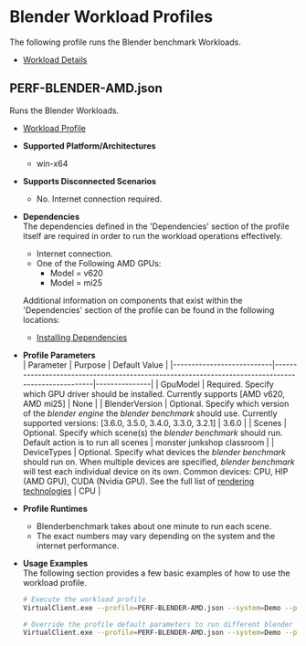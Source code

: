 # Blender Workload Profiles
The following profile runs the Blender benchmark Workloads.

* [Workload Details](./blenderbenchmark.md)  

## PERF-BLENDER-AMD.json
Runs the Blender Workloads.

* [Workload Profile](https://github.com/microsoft/VirtualClient/blob/main/src/VirtualClient/VirtualClient.Main/profiles/PERF-BLENDER-AMD.json) 

* **Supported Platform/Architectures**
  * win-x64

* **Supports Disconnected Scenarios**  
  * No. Internet connection required.

* **Dependencies**  
  The dependencies defined in the 'Dependencies' section of the profile itself are required in order to run the workload operations effectively.
  * Internet connection.
  * One of the Following AMD GPUs:
    * Model = v620
    * Model = mi25

  Additional information on components that exist within the 'Dependencies' section of the profile can be found in the following locations:
  * [Installing Dependencies](https://microsoft.github.io/VirtualClient/docs/category/dependencies/)

* **Profile Parameters**  
  | Parameter                 | Purpose                                                                                           | Default Value |
  |---------------------------|---------------------------------------------------------------------------------------------------|---------------|
  | GpuModel                  | Required. Specify which GPU driver should be installed. Currently supports [AMD v620, AMD mi25]   | None          |
  | BlenderVersion            | Optional. Specify which version of the *blender engine* the *blender benchmark* should use. Currently supported versions: [3.6.0, 3.5.0, 3.4.0, 3.3.0, 3.2.1]  | 3.6.0         |
  | Scenes                    | Optional. Specify which scene(s) the *blender benchmark* should run. Default action is to run all scenes    | monster junkshop classroom |
  | DeviceTypes               | Optional. Specify what devices the *blender benchmark* should run on. When multiple devices are specified, *blender benchmark* will test each individual device on its own. Common devices: CPU, HIP (AMD GPU), CUDA (Nvidia GPU). See the full list of [rendering technologies](https://docs.blender.org/manual/en/latest/render/cycles/gpu_rendering.html)        | CPU |



* **Profile Runtimes**  
  * Blenderbenchmark takes about one minute to run each scene. 
  * The exact numbers may vary depending on the system and the internet performance. 

* **Usage Examples**  
  The following section provides a few basic examples of how to use the workload profile.

  ``` bash
  # Execute the workload profile
  VirtualClient.exe --profile=PERF-BLENDER-AMD.json --system=Demo --packageStore="{BlobConnectionString|SAS Uri}" --parameters="GpuModel=v620"

  # Override the profile default parameters to run different blender version
  VirtualClient.exe --profile=PERF-BLENDER-AMD.json --system=Demo --packageStore="{BlobConnectionString|SAS Uri}" --parameters="GpuModel=v620,,,BlenderVersion=3.5.0"
  ```